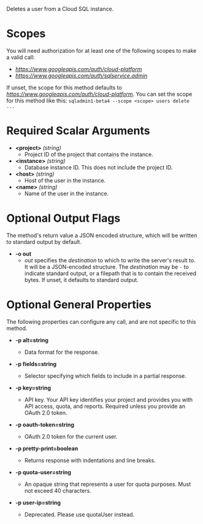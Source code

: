 Deletes a user from a Cloud SQL instance.
# Scopes

You will need authorization for at least one of the following scopes to make a valid call:

* *https://www.googleapis.com/auth/cloud-platform*
* *https://www.googleapis.com/auth/sqlservice.admin*

If unset, the scope for this method defaults to *https://www.googleapis.com/auth/cloud-platform*.
You can set the scope for this method like this: `sqladmin1-beta4 --scope <scope> users delete ...`
# Required Scalar Arguments
* **&lt;project&gt;** *(string)*
    - Project ID of the project that contains the instance.
* **&lt;instance&gt;** *(string)*
    - Database instance ID. This does not include the project ID.
* **&lt;host&gt;** *(string)*
    - Host of the user in the instance.
* **&lt;name&gt;** *(string)*
    - Name of the user in the instance.

# Optional Output Flags

The method's return value a JSON encoded structure, which will be written to standard output by default.

* **-o out**
    - *out* specifies the *destination* to which to write the server's result to.
      It will be a JSON-encoded structure.
      The *destination* may be `-` to indicate standard output, or a filepath that is to contain the received bytes.
      If unset, it defaults to standard output.
# Optional General Properties

The following properties can configure any call, and are not specific to this method.

* **-p alt=string**
    - Data format for the response.

* **-p fields=string**
    - Selector specifying which fields to include in a partial response.

* **-p key=string**
    - API key. Your API key identifies your project and provides you with API access, quota, and reports. Required unless you provide an OAuth 2.0 token.

* **-p oauth-token=string**
    - OAuth 2.0 token for the current user.

* **-p pretty-print=boolean**
    - Returns response with indentations and line breaks.

* **-p quota-user=string**
    - An opaque string that represents a user for quota purposes. Must not exceed 40 characters.

* **-p user-ip=string**
    - Deprecated. Please use quotaUser instead.
